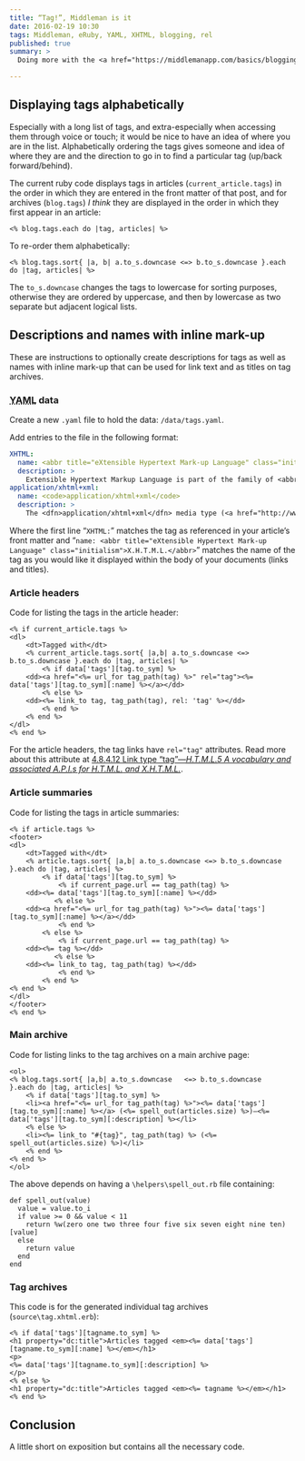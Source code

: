 ```yaml
---
title: “Tag!”, Middleman is it
date: 2016-02-19 10:30
tags: Middleman, eRuby, YAML, XHTML, blogging, rel
published: true
summary: >
  Doing more with the <a href="https://middlemanapp.com/basics/blogging/">middleman-blog</a> extension’s tags. Adding descriptions, names with inline mark-up, and the tag <code>rel</code> attribute. This is assuming that you have setup a blank blog as per <dfn><a href="http://isfeargoidte.me.uk/2016/02/02/would-have-worn-gloves/#nav_main">If I’d known there’d be so much typing, I would have worn gloves</a></dfn>.

---
```


## Displaying tags alphabetically

Especially with a long list of tags, and extra-especially when accessing them through voice or touch; it would be nice to have an idea of where you are in the list. Alphabetically ordering the tags gives someone and idea of where they are and the direction to go in to find a particular tag (up/back forward/behind).

The current ruby code displays tags in articles (`current_article.tags`) in the order in which they are entered in the front matter of that post, and for archives (`blog.tags`) *I think* they are displayed in the order in which they first appear in an article:

``` eruby
<% blog.tags.each do |tag, articles| %>
```

To re-order them alphabetically:

``` eruby
<% blog.tags.sort{ |a, b| a.to_s.downcase <=> b.to_s.downcase }.each do |tag, articles| %>
```

The `to_s.downcase` changes the tags to lowercase for sorting purposes, otherwise they are ordered by uppercase, and then by lowercase as two separate but adjacent logical lists.

## Descriptions and names with inline mark-up

These are instructions to optionally create descriptions for tags as well as names with inline mark-up that can be used for link text and as titles on tag archives.

### <abbr title="YAML Ain’t Markup Language" class="initialism">YAML</abbr> data
Create a new `.yaml` file to hold the data: `/data/tags.yaml`.

Add entries to the file in the following format:

``` yaml
XHTML:
  name: <abbr title="eXtensible Hypertext Mark-up Language" class="initialism">X.H.T.M.L.</abbr>
  description: >
    Extensible Hypertext Markup Language is part of the family of <abbr title="eXtensible Markup Language" class="initialism">X.M.L.</abbr> markup languages. It mirrors or extends versions of Hypertext Markup Language (<dfn class="initialism">H.T.M.L.</dfn>).
application/xhtml+xml:
  name: <code>application/xhtml+xml</code>
  description: >
    The <dfn>application/xhtml+xml</dfn> media type (<a href="http://www.rfc-editor.org/rfc/rfc3236.txt">RFC3236</a>) is the primary media type for <abbr title="eXtensible Hypertext Mark-up Language" class="initialism">X.H.T.M.L.</abbr> Family documents.
```

Where the first line “`XHTML:`” matches the tag as referenced in your article’s front matter and “`name: <abbr title="eXtensible Hypertext Mark-up Language" class="initialism">X.H.T.M.L.</abbr>`” matches the name of the tag as you would like it displayed within the body of your documents (links and titles).

### Article headers

Code for listing the tags in the article header:

``` eruby
<% if current_article.tags %>
<dl>
	<dt>Tagged with</dt>
	<% current_article.tags.sort{ |a,b| a.to_s.downcase <=> b.to_s.downcase }.each do |tag, articles| %>
		<% if data['tags'][tag.to_sym] %>
	<dd><a href="<%= url_for tag_path(tag) %>" rel="tag"><%= data['tags'][tag.to_sym][:name] %></a></dd>
		<% else %>
	<dd><%= link_to tag, tag_path(tag), rel: 'tag' %></dd>
		<% end %>
	<% end %>
</dl>
<% end %>
```

For the article headers, the tag links have `rel="tag"` attributes. Read more about this attribute at [4.8.4.12 Link type “tag”—<cite><abbr title="Hypertext Mark-up Language" class="initialism">H.T.M.L.</abbr>5
A vocabulary and associated <abbr title="application programming interface" class="initialism">A.P.I.</abbr>s for <abbr title="Hypertext Mark-up Language" class="initialism">H.T.M.L.</abbr> and <abbr title="eXtensible Hypertext Mark-up Language" class="initialism">X.H.T.M.L.</abbr></cite>](https://www.w3.org/TR/html5/links.html#link-type-tag).

### Article summaries

Code for listing the tags in article summaries:

``` eruby
<% if article.tags %>
<footer>
<dl>
	<dt>Tagged with</dt>
	<% article.tags.sort{ |a,b| a.to_s.downcase <=> b.to_s.downcase }.each do |tag, articles| %>
		<% if data['tags'][tag.to_sym] %>
			<% if current_page.url == tag_path(tag) %>
	<dd><%= data['tags'][tag.to_sym][:name] %></dd>
		   <% else %>
	<dd><a href="<%= url_for tag_path(tag) %>"><%= data['tags'][tag.to_sym][:name] %></a></dd>
			<% end %>
		<% else %>
			<% if current_page.url == tag_path(tag) %>
	<dd><%= tag %></dd>
		   <% else %>
	<dd><%= link_to tag, tag_path(tag) %></dd>
			<% end %>
		<% end %>
<% end %>
</dl>
</footer>
<% end %>
```
### Main archive

Code for listing links to the tag archives on a main archive page:

``` eruby
<ol>
<% blog.tags.sort{ |a,b| a.to_s.downcase   <=> b.to_s.downcase   }.each do |tag, articles| %>
	<% if data['tags'][tag.to_sym] %>
	<li><a href="<%= url_for tag_path(tag) %>"><%= data['tags'][tag.to_sym][:name] %></a> (<%= spell_out(articles.size) %>)—<%= data['tags'][tag.to_sym][:description] %></li>
	<% else %>
	<li><%= link_to "#{tag}", tag_path(tag) %> (<%= spell_out(articles.size) %>)</li>
	<% end %>
<% end %>
</ol>
```

The above depends on having a `\helpers\spell_out.rb` file containing:

``` eruby
def spell_out(value)
  value = value.to_i
  if value >= 0 && value < 11
    return %w(zero one two three four five six seven eight nine ten)[value]
  else
    return value
  end
end

```

### Tag archives

This code is for the generated individual tag archives (`source\tag.xhtml.erb`):

``` eruby
<% if data['tags'][tagname.to_sym] %>
<h1 property="dc:title">Articles tagged <em><%= data['tags'][tagname.to_sym][:name] %></em></h1>
<p>
<%= data['tags'][tagname.to_sym][:description] %>
</p>
<% else %>
<h1 property="dc:title">Articles tagged <em><%= tagname %></em></h1>
<% end %>
```

## Conclusion

A little short on exposition but contains all the necessary code.